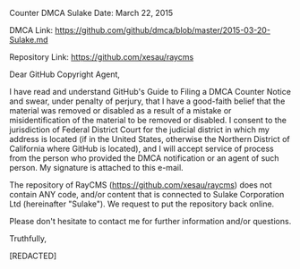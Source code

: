 Counter DMCA Sulake
Date: March 22, 2015

DMCA Link: https://github.com/github/dmca/blob/master/2015-03-20-Sulake.md

Repository Link: https://github.com/xesau/raycms

Dear GitHub Copyright Agent,

I have read and understand GitHub's Guide to Filing a DMCA Counter Notice
and swear, under penalty of perjury, that I have a good-faith belief that
the material was removed or disabled as a result of a mistake or
misidentification of the material to be removed or disabled. I consent to
the jurisdiction of Federal District Court for the judicial district in
which my address is located (if in the United States, otherwise the
Northern District of California where GitHub is located), and I will
accept service of process from the person who provided the DMCA
notification or an agent of such person. My signature is attached to this
e-mail.

The repository of RayCMS (https://github.com/xesau/raycms) does not
contain ANY code, and/or content that is connected to Sulake Corporation
Ltd (hereinafter "Sulake"). We request to put the repository back online.

Please don't hesitate to contact me for further information and/or questions.

Truthfully,

[REDACTED]
